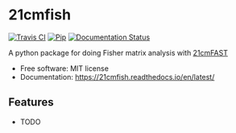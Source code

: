 21cmfish
========

[![Travis CI](https://img.shields.io/travis/charlottenosam/21cmfish.svg)](https://travis-ci.com/charlottenosam/21cmfish)
[![Pip](https://img.shields.io/pypi/v/21cmfish.svg)](https://pypi.python.org/pypi/21cmfish)
[![Documentation Status](https://readthedocs.org/projects/21cmfish/badge/?version=latest)](https://21cmfish.readthedocs.io/en/latest/?badge=latest)

A python package for doing Fisher matrix analysis with [21cmFAST](https://github.com/21cmfast/21cmFAST)

* Free software: MIT license
* Documentation: https://21cmfish.readthedocs.io/en/latest/

Features
--------

* TODO
